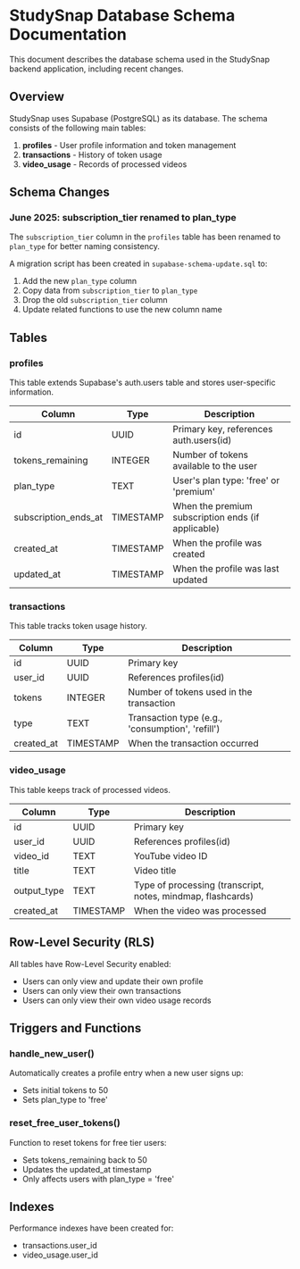# StudySnap Database Schema Documentation

This document describes the database schema used in the StudySnap backend application, including recent changes.

## Overview

StudySnap uses Supabase (PostgreSQL) as its database. The schema consists of the following main tables:

1. **profiles** - User profile information and token management
2. **transactions** - History of token usage
3. **video_usage** - Records of processed videos

## Schema Changes

### June 2025: subscription_tier renamed to plan_type

The `subscription_tier` column in the `profiles` table has been renamed to `plan_type` for better naming consistency. 

A migration script has been created in `supabase-schema-update.sql` to:
1. Add the new `plan_type` column
2. Copy data from `subscription_tier` to `plan_type`
3. Drop the old `subscription_tier` column
4. Update related functions to use the new column name

## Tables

### profiles

This table extends Supabase's auth.users table and stores user-specific information.

| Column | Type | Description |
|--------|------|-------------|
| id | UUID | Primary key, references auth.users(id) |
| tokens_remaining | INTEGER | Number of tokens available to the user |
| plan_type | TEXT | User's plan type: 'free' or 'premium' |
| subscription_ends_at | TIMESTAMP | When the premium subscription ends (if applicable) |
| created_at | TIMESTAMP | When the profile was created |
| updated_at | TIMESTAMP | When the profile was last updated |

### transactions

This table tracks token usage history.

| Column | Type | Description |
|--------|------|-------------|
| id | UUID | Primary key |
| user_id | UUID | References profiles(id) |
| tokens | INTEGER | Number of tokens used in the transaction |
| type | TEXT | Transaction type (e.g., 'consumption', 'refill') |
| created_at | TIMESTAMP | When the transaction occurred |

### video_usage

This table keeps track of processed videos.

| Column | Type | Description |
|--------|------|-------------|
| id | UUID | Primary key |
| user_id | UUID | References profiles(id) |
| video_id | TEXT | YouTube video ID |
| title | TEXT | Video title |
| output_type | TEXT | Type of processing (transcript, notes, mindmap, flashcards) |
| created_at | TIMESTAMP | When the video was processed |

## Row-Level Security (RLS)

All tables have Row-Level Security enabled:

- Users can only view and update their own profile
- Users can only view their own transactions
- Users can only view their own video usage records

## Triggers and Functions

### handle_new_user()

Automatically creates a profile entry when a new user signs up:
- Sets initial tokens to 50
- Sets plan_type to 'free'

### reset_free_user_tokens()

Function to reset tokens for free tier users:
- Sets tokens_remaining back to 50
- Updates the updated_at timestamp
- Only affects users with plan_type = 'free'

## Indexes

Performance indexes have been created for:
- transactions.user_id
- video_usage.user_id 